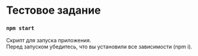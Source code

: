 # Тестовое задание

### `npm start`

Скрипт для запуска приложения.\
Перед запуском убедитесь, что вы установили все зависимости (npm i).
